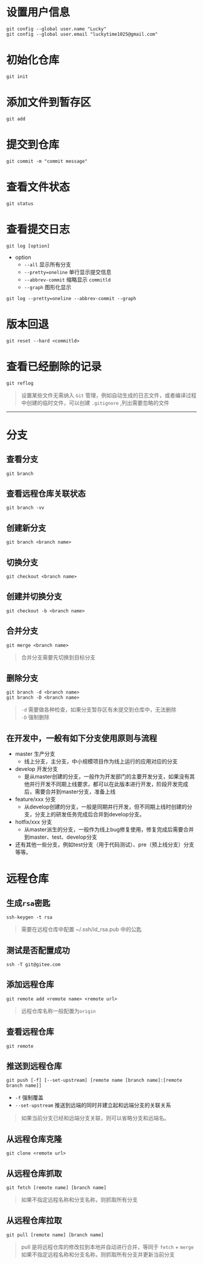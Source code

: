 # 设置用户信息
```shell
git config --global user.name "Lucky"
git config --global user.email "luckytime1025@gmail.com"
```
# 初始化仓库
```shell
git init
```
# 添加文件到暂存区
```shell
git add
```
# 提交到仓库
```shell
git commit -m "commit message"
```
# 查看文件状态
```shell
git status
```
# 查看提交日志
```
git log [option]
```
- option
    - ```--all``` 显示所有分支
    - ```--pretty=oneline``` 单行显示提交信息
    - ```--abbrev-commit``` 缩略显示 ```commitld```
    - ```--graph``` 图形化显示
```shell
git log --pretty=oneline --abbrev-commit --graph
```
# 版本回退
```shell
git reset --hard <commitld>
```
# 查看已经删除的记录
```shell
git reflog
```
> 设置某些文件无需纳入 ```Git``` 管理，例如自动生成的日志文件，或者编译过程中创建的临时文件，可以创建 ```.gitignore``` ,列出需要忽略的文件

---

# 分支
## 查看分支
```shell
git branch
```
## 查看远程仓库关联状态
```shell
git branch -vv
```
## 创建新分支
```shell
git branch <branch name>
```
## 切换分支
```shell
git checkout <branch name>
```
## 创建并切换分支
```shell
git checkout -b <branch name>
```
## 合并分支
```shell
git merge <branch name>
```
> 合并分支需要先切换到目标分支 
## 删除分支
```shell
git branch -d <branch name>
git branch -D <branch name>
```
> ```-d``` 需要做各种检查，如果分支暂存区有未提交到仓库中，无法删除<br>
> ```-D``` 强制删除
## 在开发中，一般有如下分支使用原则与流程
- master 生产分支
    - 线上分支，主分支，中小规模项目作为线上运行的应用对应的分支
- develop 开发分支
    - 是从master创建的分支，一般作为开发部门的主要开发分支，如果没有其他并行开发不同期上线要求，都可以在此版本进行开发，阶段开发完成后，需要合并到master分支，准备上线
- feature/xxx 分支
    - 从develop创建的分支，一般是同期并行开发，但不同期上线时创建的分支，分支上的研发任务完成后合并到develop分支。
- hotfix/xxx 分支
    - 从master派生的分支，一般作为线上bug修复使用，修复完成后需要合并到master、test、develop分支
- 还有其他一些分支，例如test分支（用于代码测试）、pre（预上线分支）分支等等。
# 远程仓库
## 生成```rsa```密匙
```shell
ssh-keygen -t rsa
```
> 需要在远程仓库中配置 ~/.ssh/id_rsa.pub 中的公匙
## 测试是否配置成功
```shell
ssh -T git@gitee.com
```
## 添加远程仓库
```shell
git remote add <remote name> <remote url>
```
> 远程仓库名称一般配置为```origin```<br>
## 查看远程仓库
```shell
git remote
```
## 推送到远程仓库
```shell
git push [-f] [--set-upstream] [remote name [branch name]:[remote branch name]] 
```
- ```-f``` 强制覆盖
- ```--set-upstream``` 推送到远端的同时并建立起和远端分支的关联关系
> 如果当前分支已经和远端分支关联，则可以省略分支和远端名。
## 从远程仓库克隆
```shell
git clone <remote url>
```
## 从远程仓库抓取
```shell
git fetch [remote name] [branch name]
```
> 如果不指定远程名称和分支名称，则抓取所有分支

## 从远程仓库拉取
```shell
git pull [remote name] [branch name]
```
> pull 是将远程仓库的修改拉到本地并自动进行合并，等同于 ```fetch``` + ```merge```<br>
> 如果不指定远程名称和分支名称，则抓取所有分支并更新当前分支
